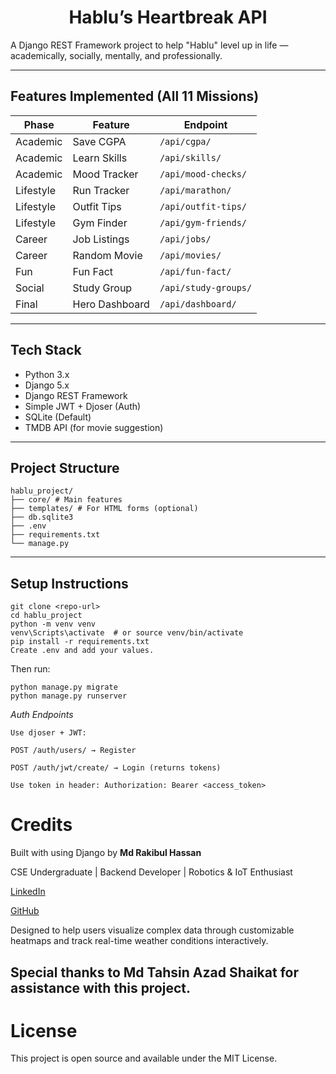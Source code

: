 ## <h1 align="center">Hablu’s Heartbreak API</h1>

A Django REST Framework project to help "Hablu" level up in life — academically, socially, mentally, and professionally.

---

## Features Implemented (All 11 Missions)

| Phase     | Feature        | Endpoint             |
| --------- | -------------- | -------------------- |
| Academic  | Save CGPA      | `/api/cgpa/`         |
| Academic  | Learn Skills   | `/api/skills/`       |
| Academic  | Mood Tracker   | `/api/mood-checks/`  |
| Lifestyle | Run Tracker    | `/api/marathon/`     |
| Lifestyle | Outfit Tips    | `/api/outfit-tips/`  |
| Lifestyle | Gym Finder     | `/api/gym-friends/`  |
| Career    | Job Listings   | `/api/jobs/`         |
| Career    | Random Movie   | `/api/movies/`       |
| Fun       | Fun Fact       | `/api/fun-fact/`     |
| Social    | Study Group    | `/api/study-groups/` |
| Final     | Hero Dashboard | `/api/dashboard/`    |

---

## Tech Stack

- Python 3.x
- Django 5.x
- Django REST Framework
- Simple JWT + Djoser (Auth)
- SQLite (Default)
- TMDB API (for movie suggestion)

---

## Project Structure

```
hablu_project/
├── core/ # Main features
├── templates/ # For HTML forms (optional)
├── db.sqlite3
├── .env
├── requirements.txt
└── manage.py
```

---

## Setup Instructions

```
git clone <repo-url>
cd hablu_project
python -m venv venv
venv\Scripts\activate  # or source venv/bin/activate
pip install -r requirements.txt
Create .env and add your values.
```

Then run:

```
python manage.py migrate
python manage.py runserver
```

_Auth Endpoints_

```
Use djoser + JWT:

POST /auth/users/ → Register

POST /auth/jwt/create/ → Login (returns tokens)

Use token in header: Authorization: Bearer <access_token>
```

# Credits

Built with using Django by **Md Rakibul Hassan**

CSE Undergraduate | Backend Developer | Robotics & IoT Enthusiast

[LinkedIn](https://www.linkedin.com/in/md-rakibul-hassan-507b00308)

[GitHub](https://github.com/RR0327)

Designed to help users visualize complex data through customizable heatmaps and track real-time weather conditions interactively.

## Special thanks to **Md Tahsin Azad Shaikat** for assistance with this project.

# License

This project is open source and available under the MIT License.
